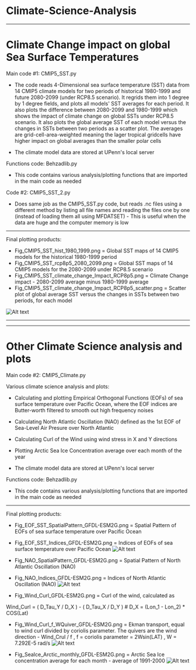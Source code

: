 # Climate-Science-Analysis

---------------------------------------------------------------------------------------------------------
# Climate Change impact on global Sea Surface Temperatures

Main code #1: CMIP5_SST.py

* The code reads 4-Dimensional sea surface temperature (SST) data from 14 CMIP5 climate models for two periods of historical 1980-1999 and future 2080-2099 (under RCP8.5 scenario). It regrids them into 1 degree by 1 degree fields, and plots all models' SST averages for each period. It also plots the difference between 2080-2099 and 1980-1999 which shows the impact of climate change on global SSTs under RCP8.5 scenario. It also plots the global average SST of each model versus the changes in SSTs between two periods as a scatter plot. The averages are grid-cell-area-weighted meaning the lager tropical gridcells have higher impact on global averages than the smaller polar cells

* The climate model data are stored at UPenn's local server

Functions code: Behzadlib.py

* This code contains various analysis/plotting functions that are imported in the main code as needed

Code #2: CMIP5_SST_2.py
* Does same job as the CMIP5_SST.py code, but reads .nc files using a different method by listing all file names and reading the files one by one (instead of loading them all using MFDATSET) - This is useful when the data are huge and the computer memory is low

---------------------------------------------------------------------------------------------------------

Final plotting products:

* Fig_CMIP5_SST_hist_1980_1999.png   = Global SST maps of 14 CMIP5 models for the historical 1980-1999 period
* Fig_CMIP5_SST_rcp8p5_2080_2099.png = Global SST maps of 14 CMIP5 models for the 2080-2099 under RCP8.5 scenario
* Fig_CMIP5_SST_climate_change_Impact_RCP8p5.png = Climate Change impact - 2080-2099 average minus 1980-1999 average
* Fig_CMIP5_SST_climate_change_Impact_RCP8p5_scatter.png = Scatter plot of global average SST versus the changes in SSTs between two periods, for each model


![Alt text](https://raw.githubusercontent.com/Marinov-Ocean-Group/Climate-Science-Analysis/master/Fig_CMIP5_SST_climate_change_Impact_RCP8p5.png)


---------------------------------------------------------------------------------------------------------
---------------------------------------------------------------------------------------------------------
# Other Climate Science analysis and plots

Main code #2: CMIP5_Climate.py

Various climate science analysis and plots:
* Calculating and plotting Empirical Orthogonal Functions (EOFs) of sea surface temperature over Pacific Ocean, where the EOF indices are Butter-worth filtered to smooth out high frequency noises
* Calculating North Atlantic Oscillation (NAO) defined as the 1st EOF of Sea-Level Air Presure over North Atlantic
* Calculating Curl of the Wind using wind stress in X and Y directions
* Plotting Arctic Sea Ice Concentration average over each month of the year

* The climate model data are stored at UPenn's local server

Functions code: Behzadlib.py

* This code contains various analysis/plotting functions that are imported in the main code as needed

---------------------------------------------------------------------------------------------------------

Final plotting products:

* Fig_EOF_SST_SpatialPattern_GFDL-ESM2G.png = Spatial Pattern of EOFs of sea surface temperature over Pacific Ocean

* Fig_EOF_SST_Indices_GFDL-ESM2G.png = Indices of EOFs of sea surface temperature over Pacific Ocean
![Alt text](https://raw.githubusercontent.com/Marinov-Ocean-Group/Climate-Science-Analysis/master/Fig_EOF_SST_Indices_GFDL-ESM2G.png)

* Fig_NAO_SpatialPattern_GFDL-ESM2G.png = Spatial Pattern of North Atlantic Oscillation (NAO)

* Fig_NAO_Indices_GFDL-ESM2G.png = Indices of North Atlantic Oscillation (NAO)
![Alt text](https://raw.githubusercontent.com/Marinov-Ocean-Group/Climate-Science-Analysis/master/Fig_NAO_SpatialPattern_GFDL-ESM2G.png)

* Fig_Wind_Curl_GFDL-ESM2G.png = Curl of the wind, calculated as

Wind_Curl = ( D_Tau_Y / D_X ) - ( D_Tau_X / D_Y ) # D_X = (Lon_1 - Lon_2) * COS(Lat)

* Fig_Wind_Curl_f_WQuiver_GFDL-ESM2G.png = Ekman transport, equal to wind curl divided by coriolis parameter. The quivers are the wind direction - Wind_Crul / f , f = coriolis parameter = 2Wsin(LAT) , W = 7.292E-5 rad/s
![Alt text](https://raw.githubusercontent.com/Marinov-Ocean-Group/Climate-Science-Analysis/master/Fig_Wind_Curl_f_WQuiver_GFDL-ESM2G.png)

* Fig_SeaIce_Arctic_monthly_GFDL-ESM2G.png = Arctic Sea Ice concentration average for each month - average of 1991-2000
![Alt text](https://raw.githubusercontent.com/Marinov-Ocean-Group/Climate-Science-Analysis/master/Fig_SeaIce_Arctic_monthly_GFDL-ESM2G.png)



